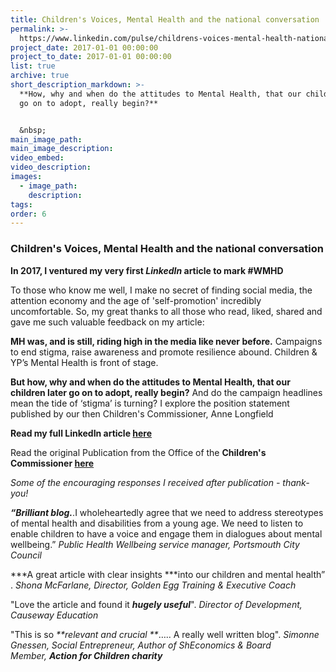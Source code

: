 ```yaml
---
title: Children's Voices, Mental Health and the national conversation
permalink: >-
  https://www.linkedin.com/pulse/childrens-voices-mental-health-national-conversation-jo-broad/
project_date: 2017-01-01 00:00:00
project_to_date: 2017-01-01 00:00:00
list: true
archive: true
short_description_markdown: >-
  **How, why and when do the attitudes to Mental Health, that our children later
  go on to adopt, really begin?**


  &nbsp;
main_image_path:
main_image_description:
video_embed:
video_description:
images:
  - image_path:
    description:
tags:
order: 6
---
```


### **Children's Voices, Mental Health and the national conversation**

**In 2017, I ventured my very first *LinkedIn* article to mark \#WMHD**

To those who know me well, I make no secret of finding social media, the attention economy and the age of 'self-promotion' incredibly uncomfortable. So, my great thanks to all those who read, liked, shared and gave me such valuable feedback on my article:

**MH was, and is still, riding high in the media like never before.** Campaigns to end stigma, raise awareness and promote resilience abound. Children & YP’s Mental Health is front of stage.&nbsp;

**But how, why and when do the attitudes to Mental Health, that our children later go on to adopt, really begin?** And do the campaign headlines mean the tide of ‘stigma’ is turning? I explore the position statement published by our then Children's Commissioner, Anne Longfield&nbsp;

**Read my full LinkedIn article [here](https://www.linkedin.com/pulse/childrens-voices-mental-health-national-conversation-jo-broad/)&nbsp;**

Read the original Publication from the Office of the **Children's Commissioner [here](https://www.childrenscommissioner.gov.uk/wp-content/uploads/2017/10/Voices-Mental-health-needs-1_0.pdf)**

*Some of the encouraging responses I received after publication - thank-you\!*

***“Brilliant blog.***.I wholeheartedly agree that we need to address stereotypes of mental health and disabilities from a young age. We need to listen to enable children to have a voice and engage them in dialogues about mental wellbeing.”&nbsp;*Public Health Wellbeing service manager, Portsmouth City Council*

*\*\*A great article with clear insights \*\**into our children and mental health” .&nbsp;*Shona McFarlane, Director, Golden Egg Training & Executive Coach*

"Love the article and found it ***hugely useful***".&nbsp;*Director of Development, Causeway Education*

"This is so *\*\*relevant and crucial \*\**….. A really well written blog".&nbsp;*Simonne Gnessen, Social Entrepreneur, Author of ShEconomics & Board Member,&nbsp;**Action for Children charity***

&nbsp;

## &nbsp;
